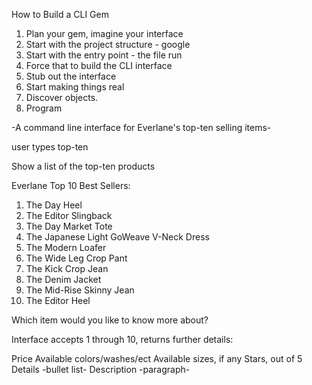 How to Build a CLI Gem

  1. Plan your gem, imagine your interface
  2. Start with the project structure - google
  3. Start with the entry point - the file run
  4. Force that to build the CLI interface
  5. Stub out the interface
  6. Start making things real
  7. Discover objects.
  8. Program

-A command line interface for Everlane's top-ten selling items-

user types top-ten

Show a list of the top-ten products

Everlane Top 10 Best Sellers:
  1. The Day Heel
  2. The Editor Slingback
  3. The Day Market Tote
  4. The Japanese Light GoWeave V-Neck Dress
  5. The Modern Loafer
  6. The Wide Leg Crop Pant
  7. The Kick Crop Jean
  8. The Denim Jacket
  9. The Mid-Rise Skinny Jean
  10. The Editor Heel

Which item would you like to know more about?

Interface accepts 1 through 10, returns further details:

  Price
  Available colors/washes/ect
  Available sizes, if any
  Stars, out of 5
  Details -bullet list-
  Description -paragraph-
